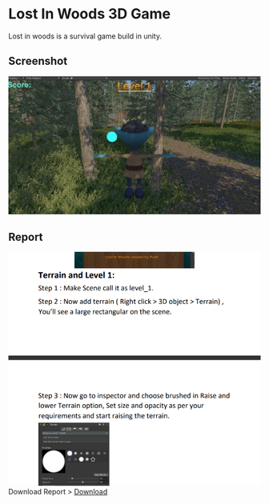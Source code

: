 
# Lost In Woods 3D Game

Lost in woods is a survival game build in unity. 


## Screenshot

![Game Screenshot](https://raw.githubusercontent.com/0xAnuj/Lost-in-Woods-3D-Game/main/Screenshot/Screenshot1.png)


## Report

![Progess Report](https://raw.githubusercontent.com/0xAnuj/Lost-in-Woods-3D-Game/main/Screenshot/Screenshot2.png)
Download Report >
[Download](https://github.com/0xAnuj/Lost-in-Woods-3D-Game/blob/main/Report/Progess%20Report.pdf)
